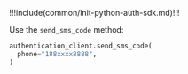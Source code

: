 !!!include(common/init-python-auth-sdk.md)!!!

Use the `send_sms_code` method:

```python
authentication_client.send_sms_code(
  phone="188xxxx8888",
)
```